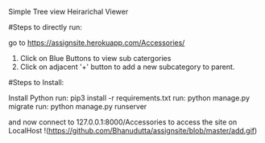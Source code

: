 Simple Tree view Heirarichal Viewer

#Steps to directly run:

go to https://assignsite.herokuapp.com/Accessories/
1. Click on Blue Buttons to view sub catergories
2. Click on adjacent '+' button to add a new subcategory to parent.


#Steps to Install:

Install Python
run: pip3 install -r requirements.txt
run: python manage.py migrate
run: python manage.py runserver

and now connect to 127.0.0.1:8000/Accessories to access the site on LocalHost
!(https://github.com/Bhanudutta/assignsite/blob/master/add.gif)
